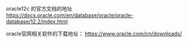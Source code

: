 oracle12c 的官方文档的地址
https://docs.oracle.com/en/database/oracle/oracle-database/12.2/index.html


oracle官网相关软件的下载地址：
https://www.oracle.com/cn/downloads/